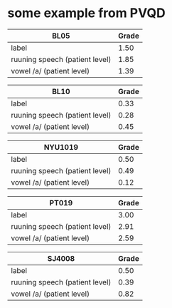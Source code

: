# some example from PVQD
 
|  BL05     | Grade |
| ----------- | ----------- |
| label      | 1.50      |
| ruuning speech (patient level)   | 1.85     |
| vowel /a/ (patient level)   | 1.39     |

|  BL10     | Grade |
| ----------- | ----------- |
| label      | 0.33       |
| ruuning speech (patient level)   |  0.28   |
| vowel /a/ (patient level)   | 0.45     |

|  NYU1019     | Grade |
| ----------- | ----------- |
| label      | 0.50       |
| ruuning speech (patient level)   |  0.49   |
| vowel /a/ (patient level)   | 0.12     |

|  PT019     | Grade |
| ----------- | ----------- |
| label      |3.00   |
| ruuning speech (patient level)   |  2.91   |
| vowel /a/ (patient level)   | 2.59    |

|  SJ4008     | Grade |
| ----------- | ----------- |
| label      |  0.50     |
| ruuning speech (patient level)   |  0.39  |
| vowel /a/ (patient level)   | 0.82    |
